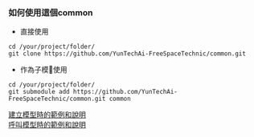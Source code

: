 ### 如何使用這個common
- 直接使用
```
cd /your/project/folder/
git clone https://github.com/YunTechAi-FreeSpaceTechnic/common.git
```
- 作為子模𧇿使用
```
cd /your/project/folder/
git submodule add https://github.com/YunTechAi-FreeSpaceTechnic/common.git common
```
 
[建立模型時的範例和說明](https://github.com/YunTechAi-FreeSpaceTechnic/common/blob/main/example/build_model.py)  
[呼叫模型時的範例和說明](https://github.com/YunTechAi-FreeSpaceTechnic/common/blob/main/example/invoke_model.py)
